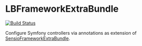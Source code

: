 # LBFrameworkExtraBundle

[![Build Status](https://travis-ci.org/lakiboy/LBFrameworkExtraBundle.svg?branch=master)](https://travis-ci.org/lakiboy/LBFrameworkExtraBundle)

Configure Symfony controllers via annotations as extension of [SensioFrameworkExtraBundle](https://github.com/sensiolabs/SensioFrameworkExtraBundle).
